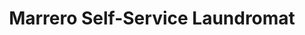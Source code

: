 ---
title: "Marrero Self-Service Laundromat"
url: /camden/marrero-self-service-laundromat/
shop: laundry
---